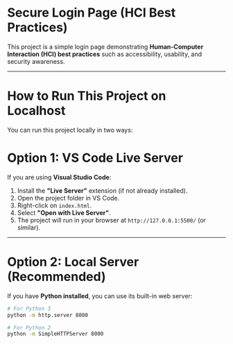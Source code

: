 # Secure Login Page (HCI Best Practices)

This project is a simple login page demonstrating **Human-Computer Interaction (HCI) best practices** such as accessibility, usability, and security awareness.  

---

# How to Run This Project on Localhost

You can run this project locally in two ways:

# Option 1: VS Code Live Server
If you are using **Visual Studio Code**:

1. Install the **"Live Server"** extension (if not already installed).  
2. Open the project folder in VS Code.  
3. Right-click on `index.html`.  
4. Select **"Open with Live Server"**.  
5. The project will run in your browser at `http://127.0.0.1:5500/` (or similar).  

---

# Option 2: Local Server (Recommended)

If you have **Python installed**, you can use its built-in web server:  

```bash
# For Python 3
python -m http.server 8000

# For Python 2
python -m SimpleHTTPServer 8000

